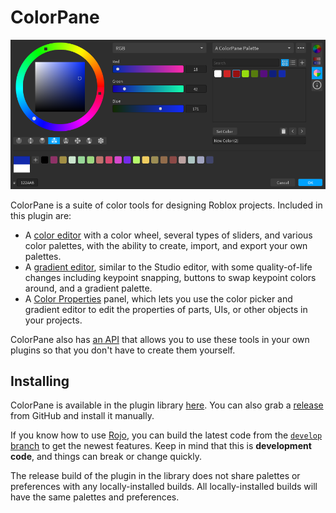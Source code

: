 # ColorPane

![Color Editor](images/color-editor.png)

ColorPane is a suite of color tools for designing Roblox projects. Included in this plugin are:

- A [color editor](user-guide/color-editor/) with a color wheel, several types of sliders, and various color palettes, with the ability to create, import, and export your own palettes.
- A [gradient editor](user-guide/gradient-editor/), similar to the Studio editor, with some quality-of-life changes including keypoint snapping, buttons to swap keypoint colors around, and a gradient palette.
- A [Color Properties](user-guide/color-properties/) panel, which lets you use the color picker and gradient editor to edit the properties of parts, UIs, or other objects in your projects.

ColorPane also has [an API](developer-guide/api-integration/) that allows you to use these tools in your own plugins so that you don't have to create them yourself.

## Installing

ColorPane is available in the plugin library [here](https://roblox.com/library/6474565567/ColorPane). You can also grab a [release](https://github.com/Blupo/ColorPane/releases) from GitHub and install it manually.

If you know how to use [Rojo](https://rojo.space), you can build the latest code from the [`develop` branch](https://github.com/Blupo/ColorPane/tree/develop) to get the newest features. Keep in mind that this is **development code**, and things can break or change quickly.

The release build of the plugin in the library does not share palettes or preferences with any locally-installed builds. All locally-installed builds will have the same palettes and preferences.